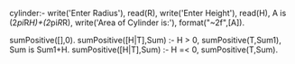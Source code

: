 cylinder:-
         write('Enter Radius'),
         read(R),
         write('Enter Height'),
         read(H),
         A is (2*pi*R*H)+(2*pi*R*R),
         write('Area of Cylinder is:'),
         format("~2f",[A]).


sumPositive([],0).
sumPositive([H|T],Sum) :-
    H > 0,
    sumPositive(T,Sum1),
    Sum is Sum1+H.
sumPositive([H|T],Sum) :-
    H =< 0,
    sumPositive(T,Sum).   
